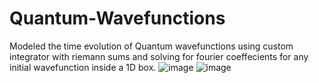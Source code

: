 # Quantum-Wavefunctions
Modeled the time evolution of Quantum wavefunctions using custom integrator with riemann sums and solving for fourier coeffecients for any initial wavefunction inside a 1D box.
![image](https://user-images.githubusercontent.com/96519848/201157861-86909120-2ebc-4995-a165-3919fd7a6ad3.png)
![image](https://user-images.githubusercontent.com/96519848/201160016-a557f71c-d9dc-4fb6-a33a-3a7308d71aee.png)
